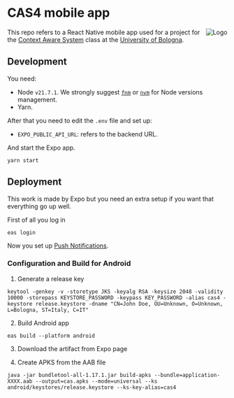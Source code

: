 # CAS4 mobile app
 
<img src="https://avatars.githubusercontent.com/u/175958109?s=100&v=4" alt="Logo" align="right"/>

This repo refers to a React Native mobile app used for a project for the
[Context Aware System](https://www.unibo.it/en/study/phd-professional-masters-specialisation-schools-and-other-programmes/course-unit-catalogue/course-unit/2023/479036)
class at the [University of Bologna](https://unibo.it).


## Development

You need:
- Node `v21.7.1`. We strongly suggest [`fnm`](https://github.com/Schniz/fnm) or
  [`nvm`](https://github.com/nvm-sh/nvm) for Node versions management.
- Yarn.

After that you need to edit the `.env` file and set up:

- `EXPO_PUBLIC_API_URL`: refers to the backend URL.

And start the Expo app.

```
yarn start
```

## Deployment

This work is made by Expo but you need an extra setup if you want that
everything go up well.

First of all you log in

```
eas login
```

Now you set up [Push Notifications](https://docs.expo.dev/push-notifications/push-notifications-setup/).

### Configuration and Build for Android

1. Generate a release key

```
keytool -genkey -v -storetype JKS -keyalg RSA -keysize 2048 -validity 10000 -storepass KEYSTORE_PASSWORD -keypass KEY_PASSWORD -alias cas4 -keystore release.keystore -dname "CN=John Doe, OU=Unknown, O=Unknown, L=Bologna, ST=Italy, C=IT"
```

2. Build Android app

```
eas build --platform android
```

3. Download the artifact from Expo page

4. Create APKS from the AAB file

```
java -jar bundletool-all-1.17.1.jar build-apks --bundle=application-XXXX.aab --output=cas.apks --mode=universal --ks android/keystores/release.keystore --ks-key-alias=cas4
```
